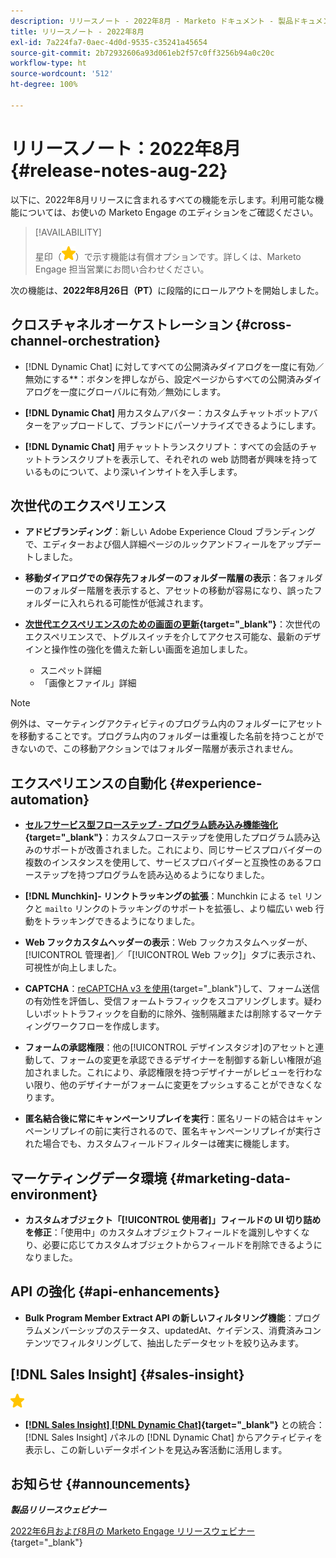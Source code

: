 ```yaml
---
description: リリースノート - 2022年8月 - Marketo ドキュメント - 製品ドキュメント
title: リリースノート - 2022年8月
exl-id: 7a224fa7-0aec-4d0d-9535-c35241a45654
source-git-commit: 2b72932606a93d061eb2f57c0ff3256b94a0c20c
workflow-type: ht
source-wordcount: '512'
ht-degree: 100%

---
```


# リリースノート：2022年8月 {#release-notes-aug-22}

以下に、2022年8月リリースに含まれるすべての機能を示します。利用可能な機能については、お使いの Marketo Engage のエディションをご確認ください。

>[!AVAILABILITY]
>
>星印（![星印](assets/yellow-star.png)）で示す機能は有償オプションです。詳しくは、Marketo Engage 担当営業にお問い合わせください。

次の機能は、**2022年8月26日（PT）**&#x200B;に段階的にロールアウトを開始しました。

## クロスチャネルオーケストレーション {#cross-channel-orchestration}

* [!DNL Dynamic Chat] に対してすべての公開済みダイアログを一度に有効／無効にする**：ボタンを押しながら、設定ページからすべての公開済みダイアログを一度にグローバルに有効／無効にします。

* **[!DNL Dynamic Chat]** 用カスタムアバター：カスタムチャットボットアバターをアップロードして、ブランドにパーソナライズできるようにします。

* **[!DNL Dynamic Chat]** 用チャットトランスクリプト：すべての会話のチャットトランスクリプトを表示して、それぞれの web 訪問者が興味を持っているものについて、より深いインサイトを入手します。

## 次世代のエクスペリエンス

* **アドビブランディング**：新しい Adobe Experience Cloud ブランディングで、エディターおよび個人詳細ページのルックアンドフィールをアップデートしました。

* **移動ダイアログでの保存先フォルダーのフォルダー階層の表示**：各フォルダーのフォルダー階層を表示すると、アセットの移動が容易になり、誤ったフォルダーに入れられる可能性が低減されます。

* **[次世代エクスペリエンスのための画面の更新](/help/marketo/product-docs/marketo-engage-modern-ux/toggle-switch.md){target="_blank"}**：次世代のエクスペリエンスで、トグルスイッチを介してアクセス可能な、最新のデザインと操作性の強化を備えた新しい画面を追加しました。

   * スニペット詳細
   * 「画像とファイル」詳細

>[!NOTE]
>
>例外は、マーケティングアクティビティのプログラム内のフォルダーにアセットを移動することです。プログラム内のフォルダーは重複した名前を持つことができないので、この移動アクションではフォルダー階層が表示されません。

## エクスペリエンスの自動化 {#experience-automation}

* **[セルフサービス型フローステップ - プログラム読み込み機能強化](/help/marketo/product-docs/core-marketo-concepts/smart-campaigns/flow-actions/flow-step-service.md){target="_blank"}**：カスタムフローステップを使用したプログラム読み込みのサポートが改善されました。これにより、同じサービスプロバイダーの複数のインスタンスを使用して、サービスプロバイダーと互換性のあるフローステップを持つプログラムを読み込めるようになりました。

* **[!DNL Munchkin]- リンクトラッキングの拡張**：Munchkin による `tel` リンクと `mailto` リンクのトラッキングのサポートを拡張し、より幅広い web 行動をトラッキングできるようになりました。

* **Web フックカスタムヘッダーの表示**：Web フックカスタムヘッダーが、[!UICONTROL 管理者]／「[!UICONTROL Web フック]」タブに表示され、可視性が向上しました。

* **CAPTCHA**：[reCAPTCHA v3 を使用](/help/marketo/product-docs/demand-generation/forms/using-captcha/enable-captcha-in-marketo-forms.md){target="_blank"}して、フォーム送信の有効性を評価し、受信フォームトラフィックをスコアリングします。疑わしいボットトラフィックを自動的に除外、強制隔離または削除するマーケティングワークフローを作成します。

* **フォームの承認権限**：他の[!UICONTROL デザインスタジオ]のアセットと連動して、フォームの変更を承認できるデザイナーを制御する新しい権限が追加されました。これにより、承認権限を持つデザイナーがレビューを行わない限り、他のデザイナーがフォームに変更をプッシュすることができなくなります。

* **匿名結合後に常にキャンペーンリプレイを実行**：匿名リードの結合はキャンペーンリプレイの前に実行されるので、匿名キャンペーンリプレイが実行された場合でも、カスタムフィールドフィルターは確実に機能します。

## マーケティングデータ環境 {#marketing-data-environment}

* **カスタムオブジェクト「[!UICONTROL 使用者]」フィールドの UI 切り詰めを修正**：「使用中」のカスタムオブジェクトフィールドを識別しやすくなり、必要に応じてカスタムオブジェクトからフィールドを削除できるようになりました。

## API の強化 {#api-enhancements}

* **Bulk Program Member Extract API の新しいフィルタリング機能**：プログラムメンバーシップのステータス、updatedAt、ケイデンス、消費済みコンテンツでフィルタリングして、抽出したデータセットを絞り込みます。

## [!DNL Sales Insight] {#sales-insight}

![（星印）](assets/yellow-star.png)

* **[[!DNL Sales Insight]  [!DNL Dynamic Chat]](/help/marketo/product-docs/marketo-sales-insight/msi-for-salesforce/features/dynamic-chat-integration.md){target="_blank"}** との統合：[!DNL Sales Insight] パネルの [!DNL Dynamic Chat] からアクティビティを表示し、この新しいデータポイントを見込み客活動に活用します。

## お知らせ {#announcements}

**_製品リリースウェビナー_**

[2022年6月および8月の Marketo Engage リリースウェビナー](https://engage.marketo.com/jp/2022_June_August_Release_Webinar_OnDemandPage.html){target="_blank"}
